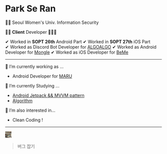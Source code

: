 # Park Se Ran

👩‍🎓 Seoul Women's Univ. Information Security 

👩‍💻 **Client** Developer 📱📱📱

✔ Worked in **SOPT 26th** Android Part
✔ Worked in **SOPT 27th** iOS Part
✔ Worked as Discord Bot Developer for [ALGOALGO](https://github.com/ALGOALGO-swu/algoalgo-discord-bot)
✔ Worked as Android Developer for [Mongle](https://github.com/Sopt-Mongle/MongleAndroid_RELEASE)
✔ Worked as iOS Developer for [BeMe](https://github.com/TeamBeMe/BeMeiOS)

---
🔭 I’m currently working as ...
- Android Developer for [MARU](https://github.com/bookmaru/BABONUNU)
    
🌱 I’m currently Studying ...
- [Android Jetpack && MVVM pattern](https://github.com/sery270/sunflower_clone)
- [Algorithm](https://github.com/sery270/Algorithm)

🤔 I’m also interested in...
- Clean Coding ! 
---
<img src="KakaoTalk_Photo_2020-11-02-09-27-16.jpeg" alt="2-1" style="zoom:10%;" width = "200px"/> 

> 버그 잡기 
